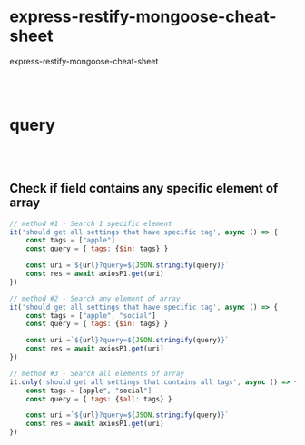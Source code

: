 # express-restify-mongoose-cheat-sheet
express-restify-mongoose-cheat-sheet




<br><br>

# query


<br><br>

## Check if field contains any specific element of array
```javascript
// method #1 - Search 1 specific element
it('should get all settings that have specific tag', async () => {
    const tags = ["apple"]
    const query = { tags: {$in: tags} }

    const uri =`${url}?query=${JSON.stringify(query)}`
    const res = await axiosP1.get(uri)
})

// method #2 - Search any element of array
it('should get all settings that have specific tag', async () => {
    const tags = ["apple", "social"]
    const query = { tags: {$in: tags} }

    const uri =`${url}?query=${JSON.stringify(query)}`
    const res = await axiosP1.get(uri)
})

// method #3 - Search all elements of array
it.only('should get all settings that contains all tags', async () => {
    const tags = [apple", "social"]
    const query = { tags: {$all: tags} }

    const uri =`${url}?query=${JSON.stringify(query)}`
    const res = await axiosP1.get(uri)
})
```
